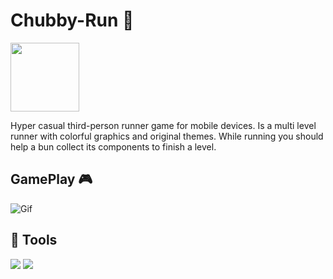 # Chubby-Run 🍔
<img height=110 width=110 src="https://user-images.githubusercontent.com/46049140/195428669-8902e14f-17ca-4700-abee-b437c8eaae13.JPG">


Hyper casual third-person runner game for mobile devices.
Is a multi level runner with colorful graphics and original themes.
While running you should help a bun collect its components to finish a level.



## GamePlay 🎮

![Gif](https://user-images.githubusercontent.com/46049140/195423515-43f56c2a-f01f-4bea-aa49-a5637850939a.gif)
##   🚀 Tools
<img src="https://img.shields.io/badge/Unity-100000?style=for-the-badge&logo=unity&logoColor=white/">
<img src="https://img.shields.io/badge/C%23-239120?style=for-the-badge&logo=c-sharp&logoColor=white/">

